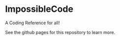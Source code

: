 # ImpossibleCode
A Coding Reference for all!

See the github pages for this repository to learn more. 
